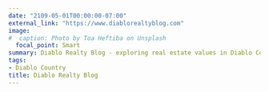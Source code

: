 ```yaml
---
date: "2109-05-01T00:00:00-07:00"
external_link: "https://www.diablorealtyblog.com"
image:
#  caption: Photo by Toa Heftiba on Unsplash
  focal_point: Smart
summary: Diablo Realty Blog - exploring real estate values in Diablo Country.
tags:
- Diablo Country
title: Diablo Realty Blog
---
```

